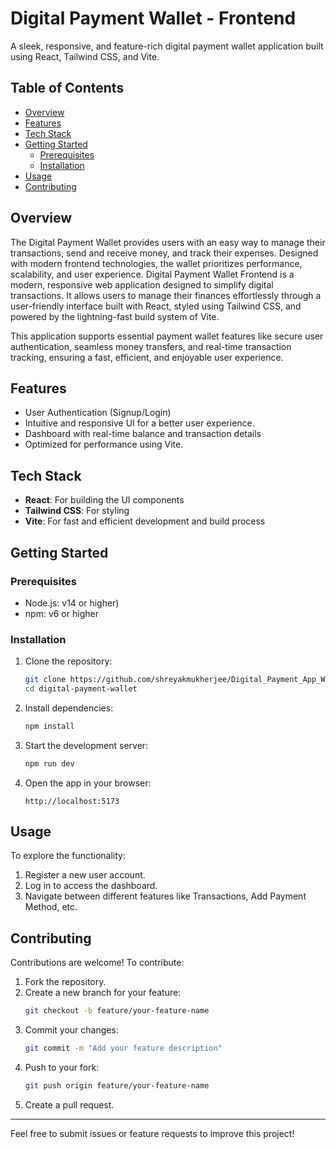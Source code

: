 # Digital Payment Wallet - Frontend

A sleek, responsive, and feature-rich digital payment wallet application built using React, Tailwind CSS, and Vite.

## Table of Contents
- [Overview](#overview)
- [Features](#features)
- [Tech Stack](#tech-stack)
- [Getting Started](#getting-started)
  - [Prerequisites](#prerequisites)
  - [Installation](#installation)
- [Usage](#usage)
- [Contributing](#contributing)

## Overview
The Digital Payment Wallet provides users with an easy way to manage their transactions, send and receive money, and track their expenses. Designed with modern frontend technologies, the wallet prioritizes performance, scalability, and user experience.
Digital Payment Wallet Frontend is a modern, responsive web application designed to simplify digital transactions. It allows users to manage their finances effortlessly through a user-friendly interface built with React, styled using Tailwind CSS, and powered by the lightning-fast build system of Vite.

This application supports essential payment wallet features like secure user authentication, seamless money transfers, and real-time transaction tracking, ensuring a fast, efficient, and enjoyable user experience.

## Features
- User Authentication (Signup/Login)
- Intuitive and responsive UI for a better user experience.
- Dashboard with real-time balance and transaction details
- Optimized for performance using Vite.

## Tech Stack
- **React**: For building the UI components
- **Tailwind CSS**: For styling
- **Vite**: For fast and efficient development and build process

## Getting Started

### Prerequisites
- Node.js: v14 or higher)
- npm: v6 or higher

### Installation

1. Clone the repository:
   ```bash
   git clone https://github.com/shreyakmukherjee/Digital_Payment_App_Wallet.git
   cd digital-payment-wallet
   ```

2. Install dependencies:
   ```bash
   npm install
   ```

3. Start the development server:
   ```bash
   npm run dev
   ```

4. Open the app in your browser:
   ```
   http://localhost:5173
   ```

## Usage
To explore the functionality:
1. Register a new user account.
2. Log in to access the dashboard.
3. Navigate between different features like Transactions, Add Payment Method, etc.

## Contributing
Contributions are welcome! To contribute:
1. Fork the repository.
2. Create a new branch for your feature:
   ```bash
   git checkout -b feature/your-feature-name
   ```
3. Commit your changes:
   ```bash
   git commit -m "Add your feature description"
   ```
4. Push to your fork:
   ```bash
   git push origin feature/your-feature-name
   ```
5. Create a pull request.

---

Feel free to submit issues or feature requests to improve this project!
